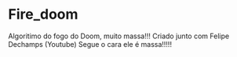 # Fire_doom

Algoritimo do fogo do Doom, muito massa!!!
Criado junto com Felipe Dechamps (Youtube)
Segue o cara ele é massa!!!!!

